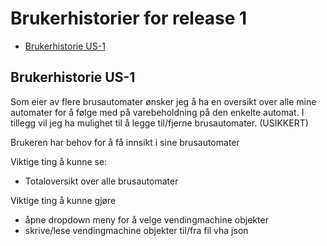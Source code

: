 # Brukerhistorier for release 1
- [Brukerhistorie US-1](#Brukerhistorie-US-1)


## Brukerhistorie US-1

Som eier av flere brusautomater ønsker jeg å ha en oversikt over alle mine automater for å følge med på varebeholdning på den enkelte automat. I tillegg vil jeg ha mulighet til å legge til/fjerne brusautomater. (USIKKERT)

Brukeren har behov for å få innsikt i sine brusautomater

Viktige ting å kunne se:

- Totaloversikt over alle brusautomater

Viktige ting å kunne gjøre

- åpne dropdown meny for å velge vendingmachine objekter
- skrive/lese vendingmachine objekter til/fra fil vha json



